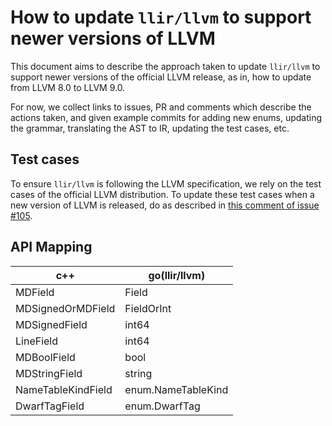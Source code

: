# How to update `llir/llvm` to support newer versions of LLVM

This document aims to describe the approach taken to update `llir/llvm` to support newer versions of the official LLVM release, as in, how to update from LLVM 8.0 to LLVM 9.0.

For now, we collect links to issues, PR and comments which describe the actions taken, and given example commits for adding new enums, updating the grammar, translating the AST to IR, updating the test cases, etc.

## Test cases

To ensure `llir/llvm` is following the LLVM specification, we rely on the test cases of the official LLVM distribution. To update these test cases when a new version of LLVM is released, do as described in [this comment of issue #105](https://github.com/llir/llvm/issues/105#issuecomment-548619916).

## API Mapping

| c++                | go(llir/llvm)      |
| ------------------ | ------------------ |
| MDField            | Field              |
| MDSignedOrMDField  | FieldOrInt         |
| MDSignedField      | int64              |
| LineField          | int64              |
| MDBoolField        | bool               |
| MDStringField      | string             |
| NameTableKindField | enum.NameTableKind |
| DwarfTagField      | enum.DwarfTag      |
